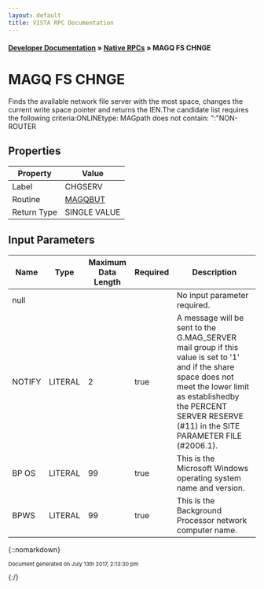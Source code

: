```yaml
---
layout: default
title: VISTA RPC Documentation
---
```


#### [Developer Documentation](../index) &#187; [Native RPCs](TableOfContents) &#187; MAGQ FS CHNGE<br/>
# MAGQ FS CHNGE

Finds the available network file server with the most space, changes the current write space pointer and returns the IEN.The candidate list requires the following criteria:ONLINEtype: MAGpath does not contain: ":"NON-ROUTER

## Properties

Property | Value
--- | ---
Label | CHGSERV
Routine | [MAGQBUT](http://code.osehra.org/dox/Routine_MAGQBUT_source.html)
Return Type | SINGLE VALUE


## Input Parameters

Name | Type | Maximum Data Length | Required | Description
--- | --- | --- | --- | ---
null |  |  |  | No input parameter required.
NOTIFY | LITERAL | 2 | true | A message will be sent to the G.MAG_SERVER mail group if this value is set to &#x27;1&#x27; and if the share space does not meet the lower limit as establishedby the PERCENT SERVER RESERVE (#11) in the SITE PARAMETER FILE (#2006.1).
BP OS | LITERAL | 99 | true | This is the Microsoft Windows operating system name and version.
BPWS | LITERAL | 99 | true | This is the Background Processor network computer name.



{::nomarkdown} <br/><p style="font-size: 11px">Document generated on July 13th 2017, 2:13:30 pm</p>{:/}